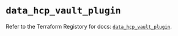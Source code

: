 # `data_hcp_vault_plugin`

Refer to the Terraform Registory for docs: [`data_hcp_vault_plugin`](https://registry.terraform.io/providers/hashicorp/hcp/0.72.1/docs/data-sources/vault_plugin).
